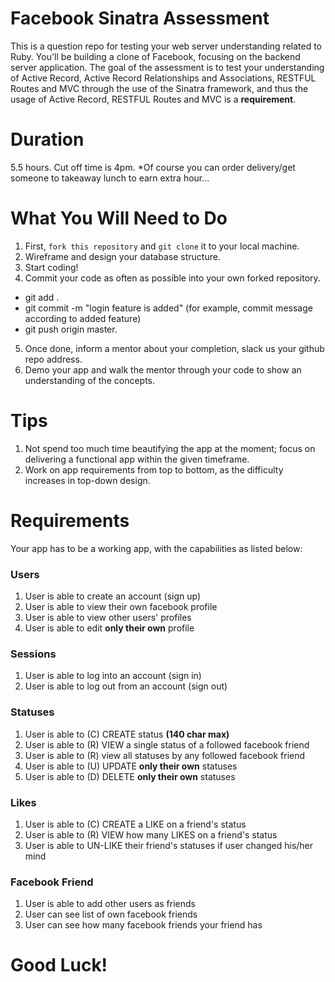 
# Facebook Sinatra Assessment
This is a question repo for testing your web server understanding related to Ruby. You'll be building a clone of Facebook, focusing on the backend server application. The goal of the assessment is to test your understanding of Active Record, Active Record Relationships and Associations, RESTFUL Routes and MVC through the use of the Sinatra framework, and thus the usage of Active Record, RESTFUL Routes and MVC is a **requirement**.

# Duration
5.5 hours. Cut off time is 4pm. *Of course you can order delivery/get someone to takeaway lunch to earn extra hour...

# What You Will Need to Do
1. First, `fork this repository` and `git clone` it to your local machine.
2. Wireframe and design your database structure.
3. Start coding!
4. Commit your code as often as possible into your own forked repository.
 - git add .
 - git commit -m "login feature is added"  (for example, commit message according to added feature)
 - git push origin master.
5. Once done, inform a mentor about your completion, slack us your github repo address.
6. Demo your app and walk the mentor through your code to show an understanding of the concepts.

# Tips
1. Not spend too much time beautifying the app at the moment; focus on delivering a functional app within the given timeframe.
2. Work on app requirements from top to bottom, as the difficulty increases in top-down design.

# Requirements
Your app has to be a working app, with the capabilities as listed below:


### Users
1. User is able to create an account (sign up)
2. User is able to view their own facebook profile
3. User is able to view other users' profiles
4. User is able to edit **only their own** profile


### Sessions
1. User is able to log into an account (sign in)
2. User is able to log out from an account (sign out)


### Statuses
1. User is able to (C) CREATE status **(140 char max)**
2. User is able to (R) VIEW a single status of a followed facebook friend
3. User is able to (R) view all statuses by any followed facebook friend
4. User is able to (U) UPDATE **only their own** statuses
5. User is able to (D) DELETE **only their own** statuses


### Likes
1. User is able to (C) CREATE a LIKE on a friend's status
2. User is able to (R) VIEW how many LIKES on a friend's status
3. User is able to UN-LIKE their friend's statuses if user changed his/her mind


### Facebook Friend
1. User is able to add other users as friends
2. User can see list of own facebook friends
3. User can see how many facebook friends your friend has


# Good Luck!
